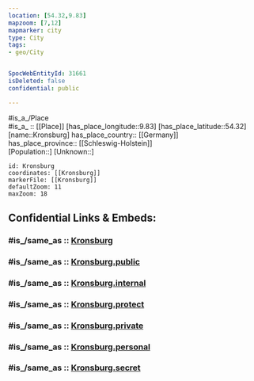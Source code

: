```yaml
---
location: [54.32,9.83] 
mapzoom: [7,12] 
mapmarker: city 
type: City
tags:
- geo/City


SpocWebEntityId: 31661
isDeleted: false
confidential: public

---
```

#is_a_/Place  
#is_a_ :: [[Place]] 
[has_place_longitude::9.83] 
[has_place_latitude::54.32] 
[name::Kronsburg] 
has_place_country:: [[Germany]]  
has_place_province:: [[Schleswig-Holstein]]  
[Population::] 
[Unknown::] 


```leaflet
id: Kronsburg
coordinates: [[Kronsburg]] 
markerFile: [[Kronsburg]] 
defaultZoom: 11 
maxZoom: 18
```


## Confidential Links & Embeds: 

### #is_/same_as :: [Kronsburg](/_Standards/Earth/Continent/Europe/Europe~Central/Germany/Germany~West/Schleswig-Holstein/counties~SH/Rendsburg-Eckernförde/cities~Rendsburg/Achterwehr/boroughs~Achterwehr/Bredenbek/Kronsburg.md) 

### #is_/same_as :: [Kronsburg.public](/_public/Earth/Continent/Europe/Europe~Central/Germany/Germany~West/Schleswig-Holstein/counties~SH/Rendsburg-Eckernförde/cities~Rendsburg/Achterwehr/boroughs~Achterwehr/Bredenbek/Kronsburg.public.md) 

### #is_/same_as :: [Kronsburg.internal](/_internal/Earth/Continent/Europe/Europe~Central/Germany/Germany~West/Schleswig-Holstein/counties~SH/Rendsburg-Eckernförde/cities~Rendsburg/Achterwehr/boroughs~Achterwehr/Bredenbek/Kronsburg.internal.md) 

### #is_/same_as :: [Kronsburg.protect](/_protect/Earth/Continent/Europe/Europe~Central/Germany/Germany~West/Schleswig-Holstein/counties~SH/Rendsburg-Eckernförde/cities~Rendsburg/Achterwehr/boroughs~Achterwehr/Bredenbek/Kronsburg.protect.md) 

### #is_/same_as :: [Kronsburg.private](/_private/Earth/Continent/Europe/Europe~Central/Germany/Germany~West/Schleswig-Holstein/counties~SH/Rendsburg-Eckernförde/cities~Rendsburg/Achterwehr/boroughs~Achterwehr/Bredenbek/Kronsburg.private.md) 

### #is_/same_as :: [Kronsburg.personal](/_personal/Earth/Continent/Europe/Europe~Central/Germany/Germany~West/Schleswig-Holstein/counties~SH/Rendsburg-Eckernförde/cities~Rendsburg/Achterwehr/boroughs~Achterwehr/Bredenbek/Kronsburg.personal.md) 

### #is_/same_as :: [Kronsburg.secret](/_secret/Earth/Continent/Europe/Europe~Central/Germany/Germany~West/Schleswig-Holstein/counties~SH/Rendsburg-Eckernförde/cities~Rendsburg/Achterwehr/boroughs~Achterwehr/Bredenbek/Kronsburg.secret.md)

